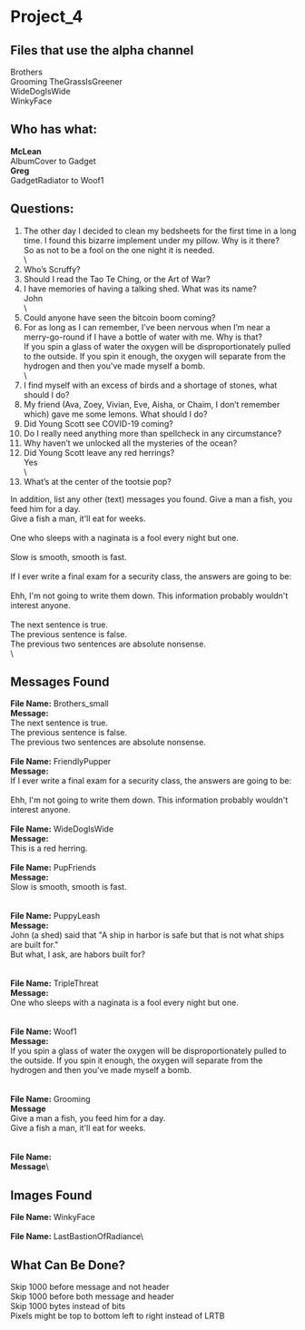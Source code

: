 # Project_4

## Files that use the alpha channel
Brothers\
Grooming TheGrassIsGreener\
WideDogIsWide\
WinkyFace


## Who has what:
**McLean**\
AlbumCover to Gadget\
**Greg**\
GadgetRadiator to Woof1


## Questions:

1. The other day I decided to clean my bedsheets for the first time in a long time. I found this bizarre implement under my pillow. Why is it there?\
So as not to be a fool on the one night it is needed.\
\
2. Who’s Scruffy?
3. Should I read the Tao Te Ching, or the Art of War?
4. I have memories of having a talking shed. What was its name?\
John\
\
5. Could anyone have seen the bitcoin boom coming?
6. For as long as I can remember, I’ve been nervous when I’m near a merry-go-round if I have a bottle of water with me. Why is that?\
If you spin a glass of water the oxygen will be disproportionately pulled to the outside. If you spin it enough, the oxygen will separate from the hydrogen and then you've made myself a bomb.\
\
7. I find myself with an excess of birds and a shortage of stones, what should I do?
8. My friend (Ava, Zoey, Vivian, Eve,  Aisha, or Chaim, I don’t remember which) gave me some lemons. What should I do?
9. Did Young Scott see COVID-19 coming?
10. Do I really need anything more than spellcheck in any circumstance?
11. Why haven’t we unlocked all the mysteries of the ocean?
12. Did Young Scott leave any red herrings?\
Yes\
\
13. What’s at the center of the tootsie pop?

In addition, list any other (text) messages you found.
Give a man a fish, you feed him for a day.\
Give a fish a man, it'll eat for weeks.\
\
One who sleeps with a naginata is a fool every night but one.\
\
Slow is smooth, smooth is fast.\
\
If I ever write a final exam for a security class, the answers are going to be:\
\
Ehh, I'm not going to write them down. This information probably wouldn't interest anyone.\
\
The next sentence is true.\
The previous sentence is false.\
The previous two sentences are absolute nonsense.\
\


## Messages Found
**File Name:** Brothers_small\
**Message:**\
The next sentence is true.\
The previous sentence is false.\
The previous two sentences are absolute nonsense.\
\
**File Name:** FriendlyPupper\
**Message:**\
If I ever write a final exam for a security class, the answers are going to be:\
\
Ehh, I'm not going to write them down. This information probably wouldn't interest anyone.\
\
**File Name:** WideDogIsWide\
**Message:**\
This is a red herring.\
\
**File Name:** PupFriends\
**Message:**\
Slow is smooth, smooth is fast.\
\
\
**File Name:** PuppyLeash\
**Message:**\
John (a shed) said that "A ship in harbor is safe  but that is not what ships are built for."\
But what, I ask, are habors built for?\
\
\
**File Name:** TripleThreat\
**Message:**\
One who sleeps with a naginata is a fool every night but one.\
\
\
**File Name:** Woof1\
**Message:**\
If you spin a glass of water the oxygen will be disproportionately pulled to the outside. If you spin it enough, the oxygen will separate from the hydrogen and then you've made myself a bomb.\
\
\
**File Name:** Grooming\
**Message**\
Give a man a fish, you feed him for a day.\
Give a fish a man, it'll eat for weeks.\
\
\
**File Name:** \
**Message**\


## Images Found
**File Name:** WinkyFace\
\
**File Name:** LastBastionOfRadiance\



## What Can Be Done?
Skip 1000 before message and not header\
Skip 1000 before both message and header\
Skip 1000 bytes instead of bits\
Pixels might be top to bottom left to right instead of LRTB











